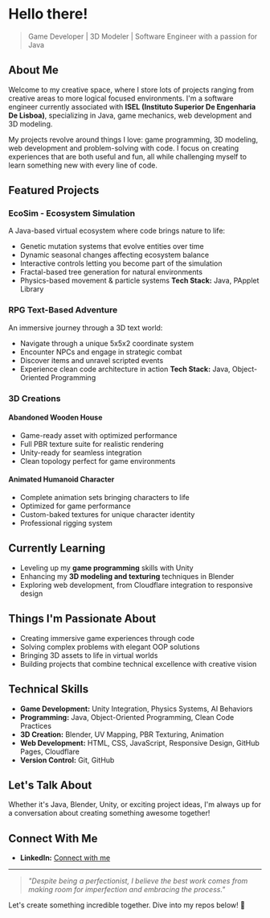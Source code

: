 # Hello there!

> Game Developer | 3D Modeler | Software Engineer with a passion for Java

## About Me
Welcome to my creative space, where I store lots of projects ranging from creative areas to more logical focused environments. I'm a software engineer currently associated with **ISEL (Instituto Superior De Engenharia De Lisboa)**, specializing in Java, game mechanics, web development and 3D modeling.

My projects revolve around things I love: game programming, 3D modeling, web development and problem-solving with code. I focus on creating experiences that are both useful and fun, all while challenging myself to learn something new with every line of code.

## Featured Projects

### EcoSim - Ecosystem Simulation
A Java-based virtual ecosystem where code brings nature to life:
* Genetic mutation systems that evolve entities over time
* Dynamic seasonal changes affecting ecosystem balance
* Interactive controls letting you become part of the simulation
* Fractal-based tree generation for natural environments
* Physics-based movement & particle systems
**Tech Stack:** Java, PApplet Library

### RPG Text-Based Adventure
An immersive journey through a 3D text world:
* Navigate through a unique 5x5x2 coordinate system
* Encounter NPCs and engage in strategic combat
* Discover items and unravel scripted events
* Experience clean code architecture in action
**Tech Stack:** Java, Object-Oriented Programming

### 3D Creations
#### Abandoned Wooden House
* Game-ready asset with optimized performance
* Full PBR texture suite for realistic rendering
* Unity-ready for seamless integration
* Clean topology perfect for game environments

#### Animated Humanoid Character
* Complete animation sets bringing characters to life
* Optimized for game performance
* Custom-baked textures for unique character identity
* Professional rigging system

## Currently Learning
* Leveling up my **game programming** skills with Unity
* Enhancing my **3D modeling and texturing** techniques in Blender
* Exploring web development, from Cloudflare integration to responsive design

## Things I'm Passionate About
* Creating immersive game experiences through code
* Solving complex problems with elegant OOP solutions
* Bringing 3D assets to life in virtual worlds
* Building projects that combine technical excellence with creative vision

## Technical Skills
* **Game Development:** Unity Integration, Physics Systems, AI Behaviors
* **Programming:** Java, Object-Oriented Programming, Clean Code Practices
* **3D Creation:** Blender, UV Mapping, PBR Texturing, Animation
* **Web Development:** HTML, CSS, JavaScript, Responsive Design, GitHub Pages, Cloudflare
* **Version Control:** Git, GitHub

## Let's Talk About
Whether it's Java, Blender, Unity, or exciting project ideas, I'm always up for a conversation about creating something awesome together! 

## Connect With Me
* **LinkedIn:** [Connect with me](https://www.linkedin.com/in/rgtdfaustino)

---
> *"Despite being a perfectionist, I believe the best work comes from making room for imperfection and embracing the process."*

Let's create something incredible together. Dive into my repos below! 🚀
